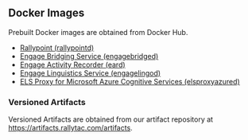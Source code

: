 ## Docker Images
Prebuilt Docker images are obtained from Docker Hub.

- [Rallypoint (rallypointd)](https://hub.docker.com/r/rallytac/rallypointd)
- [Engage Bridging Service (engagebridged)](https://hub.docker.com/r/rallytac/engagebridged)
- [Engage Activity Recorder (eard)](https://hub.docker.com/r/rallytac/eard)
- [Engage Linguistics Service (engagelingod)](https://hub.docker.com/r/rallytac/engagelingod)
- [ELS Proxy for Microsoft Azure Cognitive Services (elsproxyazured)](https://hub.docker.com/r/rallytac/elsproxyazured)

### Versioned Artifacts
Versioned Artifacts are obtained from our artifact repository at https://artifacts.rallytac.com/artifacts.
